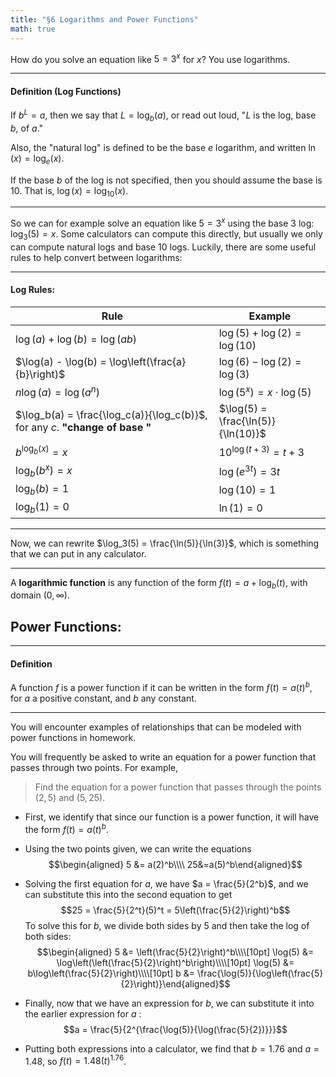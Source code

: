 ```yaml
---
title: "§6 Logarithms and Power Functions"
math: true
---
```


How do you solve an equation like $5 = 3^x$ for $x$? You use logarithms.

---

#### Definition (Log Functions)

If $b^L = a$, then we say that $L = \log_b(a)$, or read out loud, "$L$ is the log, base $b$, of $a$."

Also, the "natural log" is defined to be the base $e$ logarithm, and written
$\ln(x) = \log_e(x)$.

If the base $b$ of the log is not specified, then you should assume the base is
$10$. That is, $\log(x) = \log_{10}(x)$.

---

So we can for example solve an equation like $5 = 3^x$ using the base 3 log:
$\log_3(5) = x$. Some calculators can compute this directly, but usually we
only can compute natural logs and base 10 logs. Luckily, there are some useful
rules to help convert between logarithms:

---

#### Log Rules:

Rule | Example
-|-
$\log(a) + \log(b) = \log(ab)$ | $\log(5) + \log(2) = \log(10)$
$\log(a) - \log(b) = \log\left(\frac{a}{b}\right)$ | $\log(6) - \log(2) = \log(3)$
$n\log(a) = \log(a^n)$ | $\log(5^x) = x\cdot \log(5)$
$\log_b(a) = \frac{\log_c(a)}{\log_c(b)}$, for any $c$. **"change of base "** | $\log(5) = \frac{\ln(5)}{\ln(10)}$
$b^{\log_b(x)} = x$ | $10^{\log(t + 3)} = t+3$
$\log_b(b^x) = x$ | $\log(e^{3t}) = 3t$
$\log_b(b) = 1$ | $\log(10) = 1$ 
$\log_b(1) = 0$ | $\ln(1) = 0$

---

Now, we can rewrite $\log_3(5) = \frac{\ln(5)}{\ln(3)}$, which is something
that we can put in any calculator.


---

A **logarithmic function** is any function of the form $f(t) = a + \log_b(t)$,
with domain  $(0, \infty)$.


## Power Functions:

---

#### Definition

A function $f$ is a power function if it can be written in the form $f(t)
= a(t)^b$, for $a$ a positive constant, and $b$ any constant.

---

You will encounter examples of relationships that can be modeled with power
functions in homework.

You will frequently be asked to write an equation for a power function that
passes through two points. For example,

> Find the equation for a power function that passes through the points $(2, 5)$ and $(5, 25)$.

* First, we identify that since our function is a power function, it will have
    the form $f(t) = a(t)^b$.
* Using the two points given, we can write the equations
 $$\begin{aligned}
 5 &= a(2)^b\\\\
 25&=a(5)^b\end{aligned}$$
* Solving the first equation for  $a$, we have $a = \frac{5}{2^b}$, and we can
    substitute this into the second equation to get
    $$25 = \frac{5}{2^t}(5)^t = 5\left(\frac{5}{2}\right)^b$$
    To solve this for $b$, we divide both sides by $5$ and then take the log of
    both sides:
    $$\begin{aligned}
    5 &= \left(\frac{5}{2}\right)^b\\\\[10pt]
    \log(5) &= \log\left(\left(\frac{5}{2}\right)^b\right)\\\\[10pt]
    \log(5) &= b\log\left(\frac{5}{2}\right)\\\\[10pt]
    b &= \frac{\log(5)}{\log\left(\frac{5}{2}\right)}\end{aligned}$$

* Finally, now that we have an expression for $b$, we can substitute it into
    the earlier expression for $a$ :
    $$a = \frac{5}{2^{\frac{\log(5)}{\log(\frac{5}{2})}}}$$

* Putting both expressions into a calculator, we find that $b=1.76$ and $a=1.48$, so $f(t) = 1.48(t)^{1.76}$.
